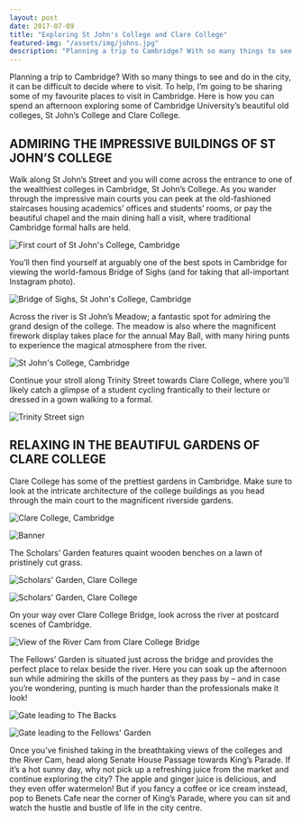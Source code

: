 ```yaml
---
layout: post
date: 2017-07-09
title: "Exploring St John's College and Clare College"
featured-img: "/assets/img/johns.jpg"
description: "Planning a trip to Cambridge? With so many things to see and do in the city, it can be difficult to decide where to visit."
---
```


Planning a trip to Cambridge? With so many things to see and do in the city, it can be difficult to decide where to visit. To help, I’m going to be sharing some of my favourite places to visit in Cambridge. Here is how you can spend an afternoon exploring some of Cambridge University’s beautiful old colleges, St John’s College and Clare College.

<h2>ADMIRING THE IMPRESSIVE BUILDINGS OF ST JOHN’S COLLEGE</h2>
Walk along St John’s Street and you will come across the entrance to one of the wealthiest colleges in Cambridge, St John’s College. As you wander through the impressive main courts you can peek at the old-fashioned staircases housing academics’ offices and students’ rooms, or pay the beautiful chapel and the main dining hall a visit, where traditional Cambridge formal halls are held.

![First court of St John's College, Cambridge](/assets/img/johns2.jpg)

You’ll then find yourself at arguably one of the best spots in Cambridge for viewing the world-famous Bridge of Sighs (and for taking that all-important Instagram photo).

![Bridge of Sighs, St John's College, Cambridge](/assets/img/johns3.jpg)

Across the river is St John’s Meadow; a fantastic spot for admiring the grand design of the college. The meadow is also where the magnificent firework display takes place for the annual May Ball, with many hiring punts to experience the magical atmosphere from the river.

![St John's College, Cambridge](/assets/img/johns4.jpg)

Continue your stroll along Trinity Street towards Clare College, where you’ll likely catch a glimpse of a student cycling frantically to their lecture or dressed in a gown walking to a formal.

![Trinity Street sign](/assets/img/johns5.jpg)

<h2>RELAXING IN THE BEAUTIFUL GARDENS OF CLARE COLLEGE</h2>
Clare College has some of the prettiest gardens in Cambridge. Make sure to look at the intricate architecture of the college buildings as you head through the main court to the magnificent riverside gardens.

![Clare College, Cambridge](/assets/img/johns7.jpg)

![Banner](/assets/img/johns.jpg)

The Scholars’ Garden features quaint wooden benches on a lawn of pristinely cut grass.

![Scholars' Garden, Clare College](/assets/img/johnsscholar.jpg)

![Scholars' Garden, Clare College](assets/img/johnsscholar2.jpg)

On your way over Clare College Bridge, look across the river at postcard scenes of Cambridge.

![View of the River Cam from Clare College Bridge](/assets/img/johns6.jpg)

The Fellows’ Garden is situated just across the bridge and provides the perfect place to relax beside the river. Here you can soak up the afternoon sun while admiring the skills of the punters as they pass by – and in case you’re wondering, punting is much harder than the professionals make it look!

![Gate leading to The Backs](/assets/img/johns8.jpg)

![Gate leading to the Fellows' Garden](/assets/img/johns9.jpg)

Once you’ve finished taking in the breathtaking views of the colleges and the River Cam, head along Senate House Passage towards King’s Parade. If it’s a hot sunny day, why not pick up a refreshing juice from the market and continue exploring the city? The apple and ginger juice is delicious, and they even offer watermelon! But if you fancy a coffee or ice cream instead, pop to Benets Cafe near the corner of King’s Parade, where you can sit and watch the hustle and bustle of life in the city centre.
